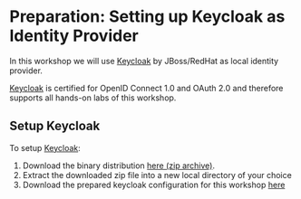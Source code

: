 # Preparation: Setting up Keycloak as Identity Provider

In this workshop we will use [Keycloak](https://keycloak.org) by JBoss/RedHat as local identity provider.

[Keycloak](https://keycloak.org) is certified for OpenID Connect 1.0 and OAuth 2.0 and therefore supports all
hands-on labs of this workshop.

## Setup Keycloak

To setup [Keycloak](https://keycloak.org): 

1. Download the binary distribution [here (zip archive)](https://downloads.jboss.org/keycloak/6.0.1/keycloak-6.0.1.zip).
2. Extract the downloaded zip file into a new local directory of your choice
3. Download the prepared keycloak configuration for this workshop [here]()